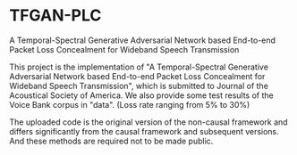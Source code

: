 # TFGAN-PLC
A Temporal-Spectral Generative Adversarial Network based End-to-end Packet Loss Concealment for Wideband Speech Transmission

This project is the implementation of "A Temporal-Spectral Generative Adversarial Network based End-to-end Packet Loss Concealment for Wideband Speech Transmission", which is submitted to Journal of the Acoustical Society of America. We also provide some test results of the Voice Bank corpus in "data". (Loss rate ranging from 5% to 30%)

The uploaded code is the original version of the non-causal framework and differs significantly from the causal framework and subsequent versions. And these methods are required not to be made public.
